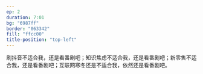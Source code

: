 ```yaml
---
ep: 2
duration: 7:01
bg: "6987ff"
border: "063342"
fill: "ffcc00"
title-position: "top-left"
---
```

刷抖音不适合我，还是看番剧吧；知识焦虑不适合我，还是看番剧吧；新零售不适合我，还是看番剧吧；互联网寒冬还是不适合我，依然还是看番剧吧。

